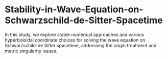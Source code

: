 # Stability-in-Wave-Equation-on-Schwarzschild-de-Sitter-Spacetime
In this study, we explore stable numerical approaches and various hyperboloidal coordinate choices for solving the wave equation on Schwarzschild-de Sitter spacetime, addressing the origin treatment and metric singularity issues.
